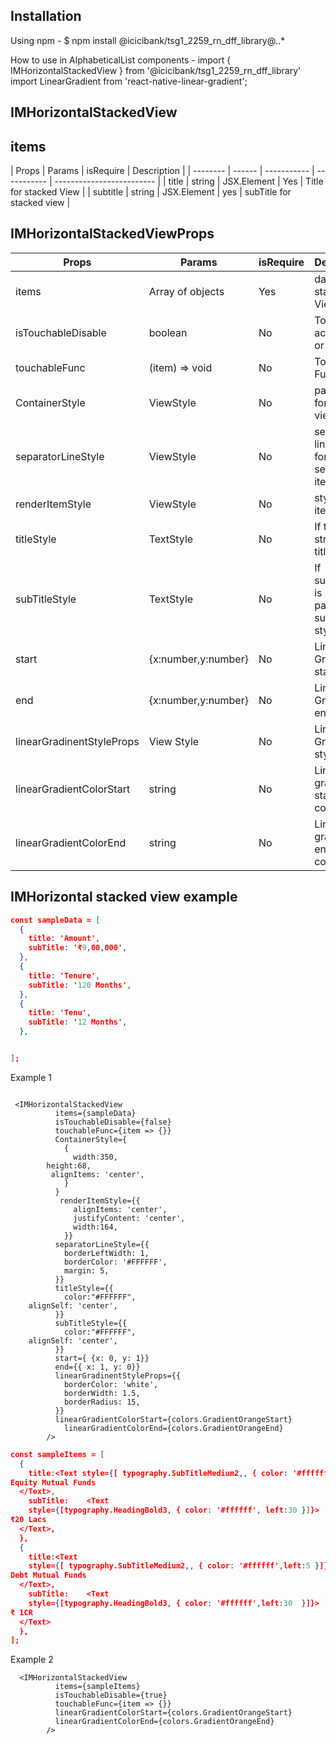 ## Installation

Using npm -
$ npm install @icicibank/tsg1_2259_rn_dff_library@*.*.*

How to use in AlphabeticalList components -
import { IMHorizontalStackedView } from '@icicibank/tsg1_2259_rn_dff_library'
import LinearGradient from 'react-native-linear-gradient';

## IMHorizontalStackedView

## items

| Props    | Params | isRequire   | Description |
| -------- | ------ | ----------- | ----------- | ------------------------- |
| title    | string | JSX.Element | Yes         | Title for stacked View    |
| subtitle | string | JSX.Element | yes         | subTitle for stacked view |

## IMHorizontalStackedViewProps

| Props                     | Params              | isRequire | Description                                    |
| ------------------------- | ------------------- | --------- | ---------------------------------------------- |
| items                     | Array of objects    | Yes       | data for stacked View                          |
| isTouchableDisable        | boolean             | No        | Touchable action is on or off                  |
| touchableFunc             | (item) => void      | No        | Touchable Function                             |
| ContainerStyle            | ViewStyle           | No        | parent style for stacked view                  |
| separatorLineStyle        | ViewStyle           | No        | separator line style for separating items      |
| renderItemStyle           | ViewStyle           | No        | styles for items                               |
| titleStyle                | TextStyle           | No        | If title is string pass title style            |
| subTitleStyle             | TextStyle           | No        | If subtitletitle is string pass subtitle style |
| start                     | {x:number,y:number} | No        | Linear Gradient start props                    |
| end                       | {x:number,y:number} | No        | Linear Gradient end props                      |
| linearGradinentStyleProps | View Style          | No        | Linear Gradient style                          |
| linearGradientColorStart  | string              | No        | Linear gradient start style color              |
| linearGradientColorEnd    | string              | No        | Linear gradient end style color                |

## IMHorizontal stacked view example

```JSON
const sampleData = [
  {
    title: 'Amount',
    subTitle: '₹9,00,000',
  },
  {
    title: 'Tenure',
    subTitle: '120 Months',
  },
  {
    title: 'Tenu',
    subTitle: '12 Months',
  },


];
```

Example 1

```JSX

 <IMHorizontalStackedView
          items={sampleData}
          isTouchableDisable={false}
          touchableFunc={item => {}}
          ContainerStyle={
            {
              width:350,
        height:68,
         alignItems: 'center',
            }
          }
           renderItemStyle={{
              alignItems: 'center',
              justifyContent: 'center',
              width:164,
            }}
          separatorLineStyle={{
            borderLeftWidth: 1,
            borderColor: '#FFFFFF',
            margin: 5,
          }}
          titleStyle={{
            color:"#FFFFFF",
    alignSelf: 'center',
          }}
          subTitleStyle={{
            color:"#FFFFFF",
    alignSelf: 'center',
          }}
          start={ {x: 0, y: 1}}
          end={{ x: 1, y: 0}}
          linearGradinentStyleProps={{
            borderColor: 'white',
            borderWidth: 1.5,
            borderRadius: 15,
          }}
          linearGradientColorStart={colors.GradientOrangeStart}
            linearGradientColorEnd={colors.GradientOrangeEnd}
        />

```

```JSON
const sampleItems = [
  {
    title:<Text style={[ typography.SubTitleMedium2,, { color: '#ffffff'  }]}>
Equity Mutual Funds
  </Text>,
    subTitle:    <Text
    style={[typography.HeadingBold3, { color: '#ffffff', left:30 }]}>
₹20 Lacs
  </Text>,
  },
  {
    title:<Text
    style={[ typography.SubTitleMedium2,, { color: '#ffffff',left:5 }]}>
Debt Mutual Funds
  </Text>,
    subTitle:    <Text
    style={[typography.HeadingBold3, { color: '#ffffff',left:30  }]}>
₹ 1CR
  </Text>
  },
];

```

Example 2

```JSX
  <IMHorizontalStackedView
          items={sampleItems}
          isTouchableDisable={true}
          touchableFunc={item => {}}
          linearGradientColorStart={colors.GradientOrangeStart}
          linearGradientColorEnd={colors.GradientOrangeEnd}
        />
```
